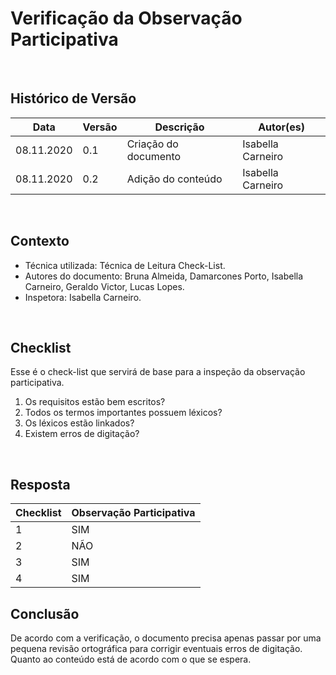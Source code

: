 # Verificação da Observação Participativa

<br>

## Histórico de Versão
<table class="table table-striped border">
    <thead>
        <th>Data</th> 
        <th>Versão </th> 
        <th>Descrição</th> 
        <th>Autor(es)</th>
    </thead>
    <tbody>
        <tr>
            <td> 08.11.2020 </td>
            <td>  0.1   </td>
            <td> Criação do documento</td>
            <td> Isabella Carneiro </td>
        </tr>
		<tr>
            <td> 08.11.2020 </td>
            <td>  0.2   </td>
            <td> Adição do conteúdo</td>
            <td> Isabella Carneiro </td>
        </tr>
    </tbody>
</table>
<br>

## Contexto
- Técnica utilizada: Técnica de Leitura Check-List.
- Autores do documento: Bruna Almeida, Damarcones Porto, Isabella Carneiro, Geraldo Victor, Lucas Lopes.
- Inspetora: Isabella Carneiro.

<br>

## Checklist
Esse é o check-list que servirá de base para a inspeção da observação participativa.
<br>

1. Os requisitos estão bem escritos?
2. Todos os termos importantes possuem léxicos?
3. Os léxicos estão linkados?
4. Existem erros de digitação?


<br>

## Resposta

<table class="table table-striped border">
    <thead>
        <th>Checklist</th> 
        <th>Observação Participativa</th>  
    </thead>
    <tbody>
	    <tr>
		    <td>1</td>
		    <td>SIM</td>
	    </tr>
        <tr>
		    <td>2</td>
		    <td>NÃO</td>
	    </tr>
        <tr>
		    <td>3</td>
		    <td>SIM</td>
	    </tr>
        <tr>
		    <td>4</td>
		    <td>SIM</td>
	    </tr>
    </tbody> 
</table>

## Conclusão
De acordo com a verificação, o documento precisa apenas passar por uma pequena revisão ortográfica para corrigir eventuais erros de digitação. Quanto ao conteúdo está de acordo com o que se espera.
